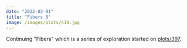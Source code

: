 ```yaml
---
date: "2022-03-01"
title: "Fibers 8"
image: /images/plots/410.jpg
---
```


Continuing "Fibers" which is a series of exploration started on [plots/397](/plots/397).
